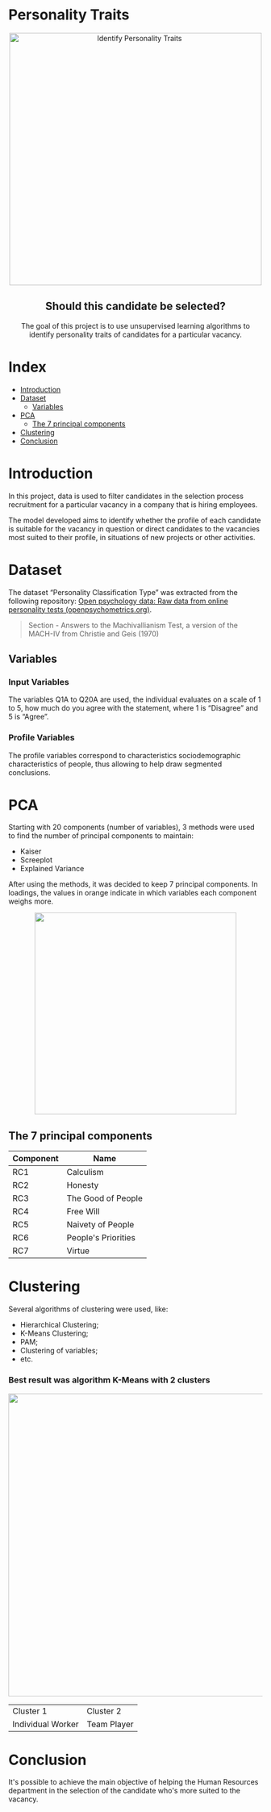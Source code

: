 # Personality Traits

<p align="center">
 <img width="500px" src="https://www.otempo.com.br/image/contentid/policy:1.2033605:1537401205/image.JPG?f=3x2&q=0.6&w=1200&$p$f$q$w=e65571f" align="center" alt="Identify Personality Traits" />
 <h2 align="center">Should this candidate be selected?</h2>
 <p align="center">The goal of this project is to use unsupervised learning algorithms to identify personality traits of candidates for a particular vacancy.</p>

# Index

-   [Introduction](#introduction)
-   [Dataset](#dataset)
    -   [Variables](#variables)
-   [PCA](#pca)
    -   [The 7 principal components](#the-7-principal-components)
-   [Clustering](#clustering)
-   [Conclusion](#conclusion)

# Introduction

In this project, data is used to filter candidates in the selection process recruitment for a particular vacancy in a company that is hiring employees.

The model developed aims to identify whether the profile of each candidate is suitable for the vacancy in question or direct candidates to the vacancies most suited to their profile, in situations of new projects or other activities.

# Dataset

The dataset “Personality Classification Type” was extracted from the following repository: [Open psychology data: Raw data from online personality tests (openpsychometrics.org)](http://openpsychometrics.org/_rawdata/).
>Section - Answers to the Machivallianism Test, a version of the MACH-IV from Christie and Geis (1970)

## Variables

### Input Variables

The variables Q1A to Q20A are used, the individual evaluates on a scale of 1 to 5, how much do you agree with the statement, where 1 is “Disagree” and 5 is “Agree”.

### Profile Variables

The profile variables correspond to characteristics sociodemographic characteristics of people, thus allowing to help draw segmented conclusions.

# PCA

Starting with 20 components (number of variables), 3 methods were used to find the number of principal components to maintain:

- Kaiser
- Screeplot
- Explained Variance

After using the methods, it was decided to keep 7 principal components. In loadings, the values in orange indicate in which variables each component
weighs more.

<p align="center">
  <img width="400px" src="https://user-images.githubusercontent.com/121397357/220458697-75b605aa-8b2d-4626-b85b-0e0c6d8c7c12.png" />
</p>

## The 7 principal components

Component   | Name
--------- | ------
RC1 | Calculism
RC2 | Honesty
RC3 | The Good of People
RC4 | Free Will
RC5 | Naivety of People
RC6 | People's Priorities
RC7 | Virtue

# Clustering

Several algorithms of clustering were used, like:
- Hierarchical Clustering;
- K-Means Clustering;
- PAM;
- Clustering of variables;
- etc.

### Best result was algorithm K-Means with 2 clusters

<p align="center">
  <img width="600px" src="https://user-images.githubusercontent.com/121397357/220468422-8ec68e41-93e7-4007-8dba-d82a13766d0c.png" />
</p>

<div align="center">
  <table>
    <tr> 
      <td> Cluster 1 </td>
      <td> Cluster 2 </td>
    </tr>
    <tr> 
      <td> Individual Worker </td>
      <td> Team Player </td>
    </tr>
  </table>
</div>

# Conclusion

It's possible to achieve the main objective of helping the Human Resources department in the selection of the candidate who's more suited to the vacancy.
